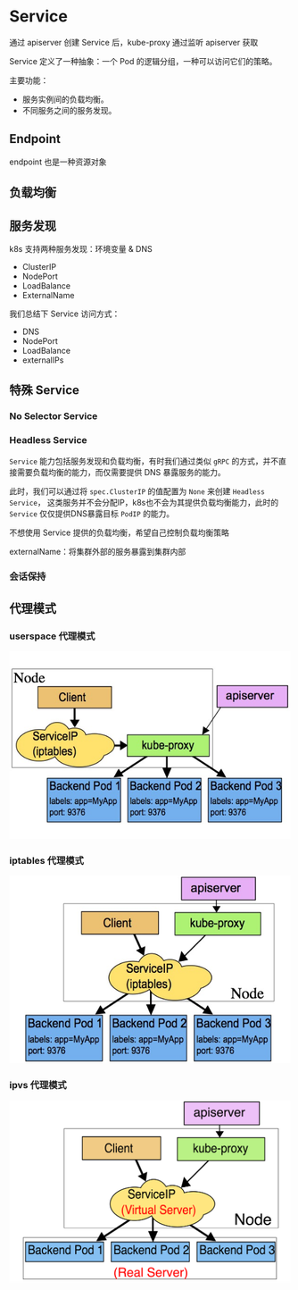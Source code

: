 # Service

通过 apiserver 创建 Service 后，kube-proxy 通过监听 apiserver 获取


Service 定义了一种抽象：一个 Pod 的逻辑分组，一种可以访问它们的策略。

主要功能：
* 服务实例间的负载均衡。
* 不同服务之间的服务发现。

## Endpoint
endpoint 也是一种资源对象

## 负载均衡

## 服务发现
k8s 支持两种服务发现：环境变量 & DNS

* ClusterIP
* NodePort
* LoadBalance
* ExternalName


我们总结下 Service 访问方式：
* DNS
* NodePort
* LoadBalance
* externalIPs

## 特殊 Service
### No Selector Service

### Headless Service
`Service` 能力包括服务发现和负载均衡，有时我们通过类似 `gRPC` 的方式，并不直接需要负载均衡的能力，而仅需要提供 DNS 暴露服务的能力。

此时，我们可以通过将 `spec.ClusterIP` 的值配置为 `None` 来创建 `Headless Service`，
这类服务并不会分配IP，k8s也不会为其提供负载均衡能力，此时的 `Service` 仅仅提供DNS暴露目标 `PodIP` 的能力。

不想使用 Service 提供的负载均衡，希望自己控制负载均衡策略

externalName：将集群外部的服务暴露到集群内部

### 会话保持

## 代理模式

### userspace 代理模式
![](./static/service/services-userspace-overview.jpg)

### iptables 代理模式
![](./static/service/services-iptables-overview.jpg)

### ipvs 代理模式
![](./static/service/services-ipvs-overview.png)
